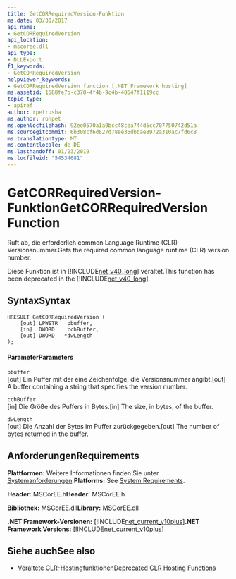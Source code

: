 ```yaml
---
title: GetCORRequiredVersion-Funktion
ms.date: 03/30/2017
api_name:
- GetCORRequiredVersion
api_location:
- mscoree.dll
api_type:
- DLLExport
f1_keywords:
- GetCORRequiredVersion
helpviewer_keywords:
- GetCORRequiredVersion function [.NET Framework hosting]
ms.assetid: 1588fe7b-c378-4f4b-9c4b-48647f1119cc
topic_type:
- apiref
author: rpetrusha
ms.author: ronpet
ms.openlocfilehash: 92ee0570a1a9bcc48cea744d5cc707750742d51a
ms.sourcegitcommit: 6b308cf6d627d78ee36dbbae8972a310ac7fd6c8
ms.translationtype: MT
ms.contentlocale: de-DE
ms.lasthandoff: 01/23/2019
ms.locfileid: "54534081"
---
```

# <a name="getcorrequiredversion-function"></a><span data-ttu-id="00dc8-102">GetCORRequiredVersion-Funktion</span><span class="sxs-lookup"><span data-stu-id="00dc8-102">GetCORRequiredVersion Function</span></span>
<span data-ttu-id="00dc8-103">Ruft ab, die erforderlich common Language Runtime (CLR)-Versionsnummer.</span><span class="sxs-lookup"><span data-stu-id="00dc8-103">Gets the required common language runtime (CLR) version number.</span></span>  
  
 <span data-ttu-id="00dc8-104">Diese Funktion ist in [!INCLUDE[net_v40_long](../../../../includes/net-v40-long-md.md)] veraltet.</span><span class="sxs-lookup"><span data-stu-id="00dc8-104">This function has been deprecated in the [!INCLUDE[net_v40_long](../../../../includes/net-v40-long-md.md)].</span></span>  
  
## <a name="syntax"></a><span data-ttu-id="00dc8-105">Syntax</span><span class="sxs-lookup"><span data-stu-id="00dc8-105">Syntax</span></span>  
  
```  
HRESULT GetCORRequiredVersion (  
    [out] LPWSTR   pbuffer,  
    [in]  DWORD    cchBuffer,  
    [out] DWORD   *dwLength  
);  
```  
  
#### <a name="parameters"></a><span data-ttu-id="00dc8-106">Parameter</span><span class="sxs-lookup"><span data-stu-id="00dc8-106">Parameters</span></span>  
 `pbuffer`  
 <span data-ttu-id="00dc8-107">[out] Ein Puffer mit der eine Zeichenfolge, die Versionsnummer angibt.</span><span class="sxs-lookup"><span data-stu-id="00dc8-107">[out] A buffer containing a string that specifies the version number.</span></span>  
  
 `cchBuffer`  
 <span data-ttu-id="00dc8-108">[in] Die Größe des Puffers in Bytes.</span><span class="sxs-lookup"><span data-stu-id="00dc8-108">[in] The size, in bytes, of the buffer.</span></span>  
  
 `dwLength`  
 <span data-ttu-id="00dc8-109">[out] Die Anzahl der Bytes im Puffer zurückgegeben.</span><span class="sxs-lookup"><span data-stu-id="00dc8-109">[out] The number of bytes returned in the buffer.</span></span>  
  
## <a name="requirements"></a><span data-ttu-id="00dc8-110">Anforderungen</span><span class="sxs-lookup"><span data-stu-id="00dc8-110">Requirements</span></span>  
 <span data-ttu-id="00dc8-111">**Plattformen:** Weitere Informationen finden Sie unter [Systemanforderungen](../../../../docs/framework/get-started/system-requirements.md).</span><span class="sxs-lookup"><span data-stu-id="00dc8-111">**Platforms:** See [System Requirements](../../../../docs/framework/get-started/system-requirements.md).</span></span>  
  
 <span data-ttu-id="00dc8-112">**Header:** MSCorEE.h</span><span class="sxs-lookup"><span data-stu-id="00dc8-112">**Header:** MSCorEE.h</span></span>  
  
 <span data-ttu-id="00dc8-113">**Bibliothek:** MSCorEE.dll</span><span class="sxs-lookup"><span data-stu-id="00dc8-113">**Library:** MSCorEE.dll</span></span>  
  
 <span data-ttu-id="00dc8-114">**.NET Framework-Versionen:** [!INCLUDE[net_current_v10plus](../../../../includes/net-current-v10plus-md.md)]</span><span class="sxs-lookup"><span data-stu-id="00dc8-114">**.NET Framework Versions:** [!INCLUDE[net_current_v10plus](../../../../includes/net-current-v10plus-md.md)]</span></span>  
  
## <a name="see-also"></a><span data-ttu-id="00dc8-115">Siehe auch</span><span class="sxs-lookup"><span data-stu-id="00dc8-115">See also</span></span>
- [<span data-ttu-id="00dc8-116">Veraltete CLR-Hostingfunktionen</span><span class="sxs-lookup"><span data-stu-id="00dc8-116">Deprecated CLR Hosting Functions</span></span>](../../../../docs/framework/unmanaged-api/hosting/deprecated-clr-hosting-functions.md)
